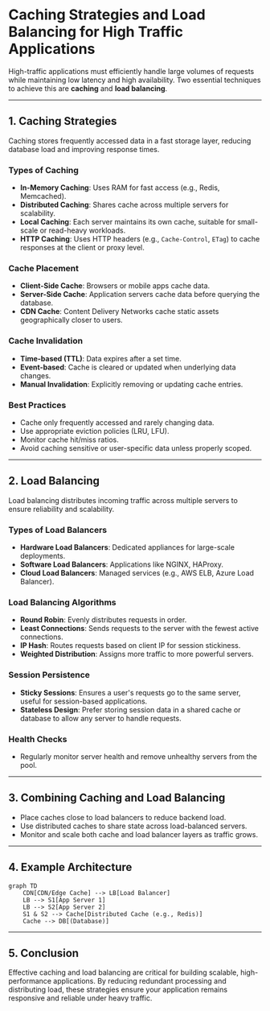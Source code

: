 # Caching Strategies and Load Balancing for High Traffic Applications

High-traffic applications must efficiently handle large volumes of requests while maintaining low latency and high availability. Two essential techniques to achieve this are **caching** and **load balancing**.

---

## 1. Caching Strategies

Caching stores frequently accessed data in a fast storage layer, reducing database load and improving response times.

### Types of Caching

- **In-Memory Caching**: Uses RAM for fast access (e.g., Redis, Memcached).
- **Distributed Caching**: Shares cache across multiple servers for scalability.
- **Local Caching**: Each server maintains its own cache, suitable for small-scale or read-heavy workloads.
- **HTTP Caching**: Uses HTTP headers (e.g., `Cache-Control`, `ETag`) to cache responses at the client or proxy level.

### Cache Placement

- **Client-Side Cache**: Browsers or mobile apps cache data.
- **Server-Side Cache**: Application servers cache data before querying the database.
- **CDN Cache**: Content Delivery Networks cache static assets geographically closer to users.

### Cache Invalidation

- **Time-based (TTL)**: Data expires after a set time.
- **Event-based**: Cache is cleared or updated when underlying data changes.
- **Manual Invalidation**: Explicitly removing or updating cache entries.

### Best Practices

- Cache only frequently accessed and rarely changing data.
- Use appropriate eviction policies (LRU, LFU).
- Monitor cache hit/miss ratios.
- Avoid caching sensitive or user-specific data unless properly scoped.

---

## 2. Load Balancing

Load balancing distributes incoming traffic across multiple servers to ensure reliability and scalability.

### Types of Load Balancers

- **Hardware Load Balancers**: Dedicated appliances for large-scale deployments.
- **Software Load Balancers**: Applications like NGINX, HAProxy.
- **Cloud Load Balancers**: Managed services (e.g., AWS ELB, Azure Load Balancer).

### Load Balancing Algorithms

- **Round Robin**: Evenly distributes requests in order.
- **Least Connections**: Sends requests to the server with the fewest active connections.
- **IP Hash**: Routes requests based on client IP for session stickiness.
- **Weighted Distribution**: Assigns more traffic to more powerful servers.

### Session Persistence

- **Sticky Sessions**: Ensures a user's requests go to the same server, useful for session-based applications.
- **Stateless Design**: Prefer storing session data in a shared cache or database to allow any server to handle requests.

### Health Checks

- Regularly monitor server health and remove unhealthy servers from the pool.

---

## 3. Combining Caching and Load Balancing

- Place caches close to load balancers to reduce backend load.
- Use distributed caches to share state across load-balanced servers.
- Monitor and scale both cache and load balancer layers as traffic grows.

---

## 4. Example Architecture

```mermaid
graph TD
    CDN[CDN/Edge Cache] --> LB[Load Balancer]
    LB --> S1[App Server 1]
    LB --> S2[App Server 2]
    S1 & S2 --> Cache[Distributed Cache (e.g., Redis)]
    Cache --> DB[(Database)]
```

---

## 5. Conclusion

Effective caching and load balancing are critical for building scalable, high-performance applications. By reducing redundant processing and distributing load, these strategies ensure your application remains responsive and reliable under heavy traffic.
